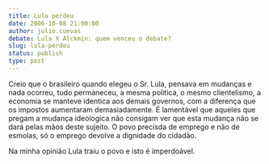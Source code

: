 ```yaml
---
title: Lula perdeu
date: 2006-10-08 21:00:00
author: julio.cuevas
debate: Lula X Alckmin: quem venceu o debate?
slug: lula-perdeu
status: publish 
type: post
---
```


Creio que o brasileiro quando elegeu o Sr. Lula, pensava em mudanças e nada ocorreu, tudo permaneceu, a mesma politica, o mesmo clientelismo, a economia se manteve identica aos demais governos, com a diferença que os impostos aumentaram demasiadamente. É lamentável que aqueles que pregam a mudança ideologica não consigam ver que esta mudança não se dará pelas mãos deste sujeito. O povo precisda de emprego e não de esmolas, só o emprego devolve a dignidade do cidadão.


Na minha opinião Lula traiu o povo e isto é imperdoável.


 


